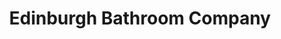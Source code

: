 ---
title: "Edinburgh Bathroom Company"
url: /edinburgh/edinburgh-bathroom-company/
shop: houseware
---